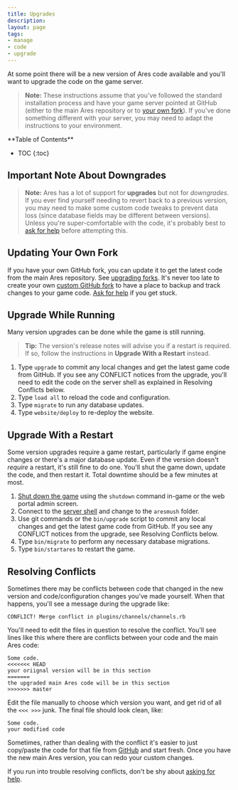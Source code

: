 ```yaml
---
title: Upgrades
description:
layout: page
tags: 
- manage
- code
- upgrade
---
```


At some point there will be a new version of Ares code available and you'll want to upgrade the code on the game server.

 > <i class="fa fa-exclamation-triangle"></i> **Note:** These instructions assume that you've followed the standard installation process and have your game server pointed at GitHub (either to the main Ares repository or to [your own fork](/tutorials/code/git)).  If you've done something different with your server, you may need to adapt the instructions to your environment.
 
<div id="inline_toc" markdown="1">
**Table of Contents**

* TOC
{:toc}
</div>

## Important Note About Downgrades

> <i class="fa fa-exclamation-triangle"></i> **Note:** Ares has a lot of support for **upgrades** but not for *downgrades*.  If you ever find yourself needing to revert back to a previous version, you may need to make some custom code tweaks to prevent data loss (since database fields may be different between versions).  Unless you're super-comfortable with the code, it's probably best to [ask for help](/feedback) before attempting this. 

## Updating Your Own Fork

If you have your own GitHub fork, you can update it to get the latest code from the main Ares repository. See [upgrading forks](/tutorials/code/git#upgrade).  It's never too late to create your own [custom GitHub fork](/tutorials/code/git) to have a place to backup and track changes to your game code.  [Ask for help](/feedback) if you get stuck.

## Upgrade While Running

Many version upgrades can be done while the game is still running.

> <i class="fa fa-info-circle"></i> **Tip:** The version's release notes will advise you if a restart is required.  If so, follow the instructions in **Upgrade With a Restart** instead.

1. Type `upgrade` to commit any local changes and get the latest game code from GitHub.  If you see any CONFLICT notices from the upgrade, you'll need to edit the code on the server shell as explained in Resolving Conflicts below.
2. Type `load all`  to reload the code and configuration.
3. Type `migrate` to run any database updates.
4. Type `website/deploy` to re-deploy the website.

## Upgrade With a Restart

Some version upgrades require a game restart, particularly if game engine changes or there's a major database update.  Even if the version doesn't *require* a restart, it's still fine to do one.  You'll shut the game down, update the code, and then restart it.  Total downtime should be a few minutes at most.

1. [Shut down the game](/tutorials/manage/shutdown) using the `shutdown` command in-game or the web portal admin screen.
2. Connect to the [server shell](/tutorials/install/server-shell) and change to the `aresmush` folder.
3. Use git commands or the `bin/upgrade` script to commit any local changes and get the latest game code from GitHub.  If you see any CONFLICT notices from the upgrade, see Resolving Conflicts below.
4. Type `bin/migrate` to perform any necessary database migrations.
5. Type `bin/startares` to restart the game.

## Resolving Conflicts

Sometimes there may be conflicts between code that changed in the new version and code/configuration changes you've made yourself.  When that happens, you'll see a message during the upgrade like:

    CONFLICT! Merge conflict in plugins/channels/channels.rb

You'll need to edit the files in question to resolve the conflict.  You'll see lines like this where there are conflicts between your code and the main Ares code:

    Some code.
    <<<<<<< HEAD
    your oriignal version will be in this section
    =======
    the upgraded main Ares code will be in this section
    >>>>>>> master

Edit the file manually to choose which version you want, and get rid of all the `<<< >>>` junk.  The final file should look clean, like:

    Some code.
    your modified code

Sometimes, rather than dealing with the conflict it's easier to just copy/paste the code for that file from [GitHub](http://github.com/aresmush/aresmush) and start fresh.  Once you have the new main Ares version, you can redo your custom changes.

If you run into trouble resolving conflicts, don't be shy about [asking for help](/feedback).